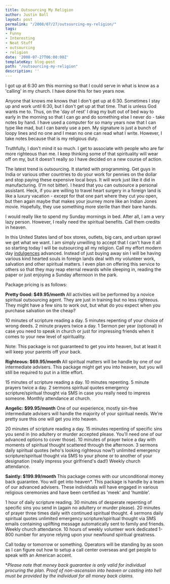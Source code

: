 ```yaml
---
title: Outsourcing My Religion
author: Justin Ball
layout: post
permalink: "/2008/07/27/outsourcing-my-religion/"
tags:
- Funny
- Interesting
- Neat Stuff
- outsourcing
- religion
date: '2008-07-27T06:00:00Z'
templateKey: blog-post
path: "/outsourcing-my-religion"
description: ''
---
```


I got up at 6:30 am this morning so that I could serve in what is know as a 'calling' in my church. I have done this for two years now.

Anyone that knows me knows that I don't get up at 6:30. Sometimes I stay up and work until 6:30, but I don't get up at that time. That is unless God wants me to. Thus, on the 'day of rest' I drag my butt out of bed way to early in the morning so that I can go and do something else I never do - take notes by hand. I have used a computer for so many years now that I can type like mad, but I can barely use a pen. My signature is just a bunch of loopy lines and no one and I mean no one can read what I write. However, I take notes because that is my religious duty.

Truthfully, I don't mind it so much. I get to associate with people who are far more righteous than me. I keep thinking some of that spirituality will wear off on my, but it doesn't really so I have decided on a new course of action.

The latest trend is outsourcing. It started with programming. Get guys in India or various other countries to do your work for pennies on the dollar and stop paying these expensive local boys. It will work just like it did in manufacturing. (I'm not bitter). I heard that you can outsource a personal assistant. Heck, if you are willing to travel heart surgery in a foreign land is like a luxury vacation - except for that one part where they cut you open, but then again maybe that makes your journey more like an Indian Jones movie. Hopefully, they use something more sterile than their bare hands.

I would really like to spend my Sunday mornings in bed. After all, I am a very lazy person. However, I really need the spiritual benefits. Call them credits in heaven.

In this United States land of box stores, outlets, big cars, and urban sprawl we get what we want. I am simply unwilling to accept that I can't have it all so starting today I will be outsourcing all my religion. Call my effort modern day [indulgences][1] advanced. Instead of just buying away sin I will be having various kind hearted souls in foreign lands deal with my volunteer work, salvation and other spiritual matters. I even plan on offering this service to others so that they may reap eternal rewards while sleeping in, reading the paper or just enjoying a Sunday afternoon in the park.

 [1]: http://apps.facebook.com/indulgences/

Package pricing is as follows:

**Pretty Good: $49.95/month**
All activities will be performed by a novice spiritual outsourcing agent. They are just in training but no less righteous. They might have a few sins to work out, but what do you expect when you purchase salvation on the cheap?

10 minutes of scripture reading a day.
5 minutes repenting of your choice of wrong deeds.
2 minute prayers twice a day.
1 Sermon per year (optional) in case you need to speak in church or just for impressing friends when it comes to your new level of spirituality.

Note: This package is not guaranteed to get you into heaven, but at least it will keep your parents off your back.

**Righteous: $69.95/month**
All spiritual matters will be handle by one of our intermediate advisers. This package might get you into heaven, but you will still be required to put in a little effort.

15 minutes of scripture reading a day.
10 minutes repenting.
5 minute prayers twice a day.
2 sermons spiritual quotes emergency scripture/spiritual thought via SMS in case you really need to impress someone.
Monthly attendance at church.

**Angelic: $99.95/month**
One of our experience, mostly sin-free intermediate advisers will handle the majority of your spiritual needs. We're pretty sure this one will get you into heaven.

20 minutes of scripture reading a day.
15 minutes repenting of specific sins you send in (no adultery or murder accepted please. You'll need one of our advanced options to cover those).
10 minutes of prayer twice a day with moments of spiritual thought scattered through the afternoon.
3 sermons daily spiritual quotes (who's looking righteous now?) unlimited emergency scripture/spiritual thought via SMS to your phone or to another of your designation (really impress your girlfriend's dad!)
Weekly church attendance.

**Saintly: $199.99/month**
This package comes with our unconditional money back guarantee. You will get into heaven*. This package is handle by a team of our advanced advisers. These individuals will have engaged in various religious ceremonies and have been certified as 'meek' and 'humble'.

1 hour of daily scripture reading.
30 minutes of desperate repenting of specific sins you send in (again no adultery or murder please).
20 minutes of prayer three times daily with continued spiritual thought.
4 sermons daily spiritual quotes unlimited emergency scripture/spiritual thought via SMS emails containing uplifting message automatically sent to family and friends.
Weekly church attendance.
10 hours of weekly volunteer work dedicated 1-800 number for anyone relying upon your newfound spiritual greatness.

Call today or tomorrow or something. Operators will be standing by as soon as I can figure out how to setup a call center overseas and get people to speak with an American accent.

**Please note that money back guarantee is only valid for individual procuring the plan. Proof of non-ascension into heaven or casting into hell must be provided by the individual for all money back claims.*
